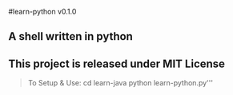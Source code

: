 #learn-python v0.1.0 
## A shell written in python
## This project is released under MIT License
>To Setup & Use:
cd learn-java
python learn-python.py'''
